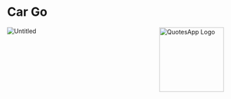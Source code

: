 # Car Go

<img alt = "QuotesApp Logo" src="https://github.com/user-attachments/assets/30297d2f-b914-4783-8c42-742e143bec45" height="150px" width="150px" align="right"/>


![Untitled](https://github.com/user-attachments/assets/8ee2da81-dd6e-4e9d-b56e-62368f31685d)
